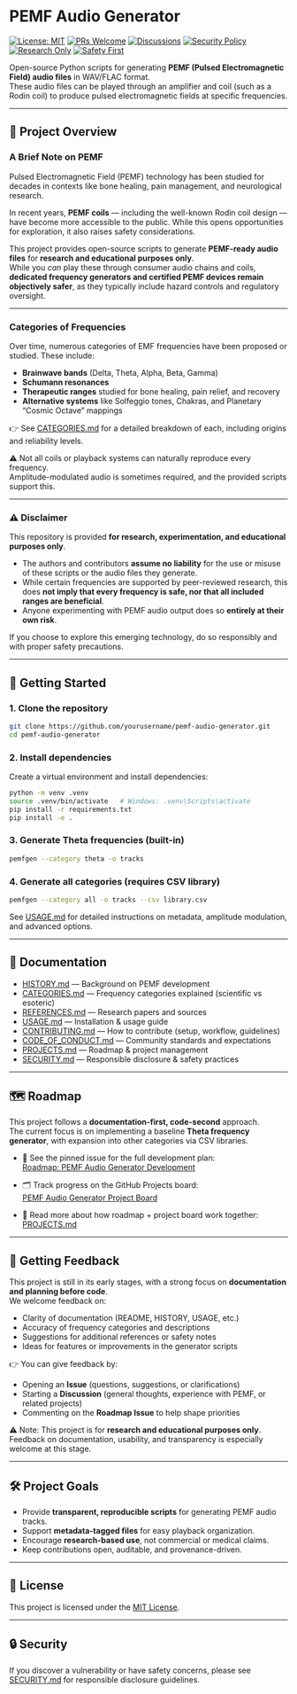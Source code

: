 # PEMF Audio Generator

[![License: MIT](https://img.shields.io/badge/License-MIT-yellow.svg)](LICENSE)
[![PRs Welcome](https://img.shields.io/badge/PRs-welcome-brightgreen.svg)](CONTRIBUTING.md)
[![Discussions](https://img.shields.io/badge/GitHub-Discussions-blue.svg)](../../discussions)
[![Security Policy](https://img.shields.io/badge/Security-Policy-red.svg)](SECURITY.md)
[![Research Only](https://img.shields.io/badge/Use-Research--Only-orange.svg)](README.md#⚠️-disclaimer)
[![Safety First](https://img.shields.io/badge/Safety-First-lightgrey.svg)](SECURITY.md)

Open-source Python scripts for generating **PEMF (Pulsed Electromagnetic Field) audio files** in WAV/FLAC format.  
These audio files can be played through an amplifier and coil (such as a Rodin coil) to produce pulsed electromagnetic fields at specific frequencies.

---

## 📖 Project Overview

### A Brief Note on PEMF
Pulsed Electromagnetic Field (PEMF) technology has been studied for decades in contexts like bone healing, pain management, and neurological research.  

In recent years, **PEMF coils** — including the well-known Rodin coil design — have become more accessible to the public. While this opens opportunities for exploration, it also raises safety considerations.  

This project provides open-source scripts to generate **PEMF-ready audio files** for **research and educational purposes only**.  
While you *can* play these through consumer audio chains and coils, **dedicated frequency generators and certified PEMF devices remain objectively safer**, as they typically include hazard controls and regulatory oversight.

---

### Categories of Frequencies
Over time, numerous categories of EMF frequencies have been proposed or studied. These include:

- **Brainwave bands** (Delta, Theta, Alpha, Beta, Gamma)  
- **Schumann resonances**  
- **Therapeutic ranges** studied for bone healing, pain relief, and recovery  
- **Alternative systems** like Solfeggio tones, Chakras, and Planetary “Cosmic Octave” mappings  

👉 See [CATEGORIES.md](CATEGORIES.md) for a detailed breakdown of each, including origins and reliability levels.

⚠️ Not all coils or playback systems can naturally reproduce every frequency.  
Amplitude-modulated audio is sometimes required, and the provided scripts support this.

---

### ⚠️ Disclaimer
This repository is provided **for research, experimentation, and educational purposes only**.

- The authors and contributors **assume no liability** for the use or misuse of these scripts or the audio files they generate.  
- While certain frequencies are supported by peer-reviewed research, this does **not imply that every frequency is safe, nor that all included ranges are beneficial**.  
- Anyone experimenting with PEMF audio output does so **entirely at their own risk**.  

If you choose to explore this emerging technology, do so responsibly and with proper safety precautions.

---

## 🚀 Getting Started

### 1. Clone the repository
```bash
git clone https://github.com/yourusername/pemf-audio-generator.git
cd pemf-audio-generator
```

### 2. Install dependencies
Create a virtual environment and install dependencies:
```bash
python -m venv .venv
source .venv/bin/activate   # Windows: .venv\Scripts\activate
pip install -r requirements.txt
pip install -e .
```

### 3. Generate Theta frequencies (built-in)
```bash
pemfgen --category theta -o tracks
```

### 4. Generate all categories (requires CSV library)
```bash
pemfgen --category all -o tracks --csv library.csv
```

See [USAGE.md](USAGE.md) for detailed instructions on metadata, amplitude modulation, and advanced options.

---

## 📂 Documentation

- [HISTORY.md](HISTORY.md) — Background on PEMF development  
- [CATEGORIES.md](CATEGORIES.md) — Frequency categories explained (scientific vs esoteric)  
- [REFERENCES.md](REFERENCES.md) — Research papers and sources  
- [USAGE.md](USAGE.md) — Installation & usage guide  
- [CONTRIBUTING.md](CONTRIBUTING.md) — How to contribute (setup, workflow, guidelines)  
- [CODE_OF_CONDUCT.md](CODE_OF_CONDUCT.md) — Community standards and expectations  
- [PROJECTS.md](PROJECTS.md) — Roadmap & project management  
- [SECURITY.md](SECURITY.md) — Responsible disclosure & safety practices

---

## 🗺 Roadmap

This project follows a **documentation-first, code-second** approach.  
The current focus is on implementing a baseline **Theta frequency generator**, with expansion into other categories via CSV libraries.

- 📍 See the pinned issue for the full development plan:  
  [Roadmap: PEMF Audio Generator Development](../../issues/1)

- 🗂 Track progress on the GitHub Projects board:  
  [PEMF Audio Generator Project Board](../../projects)

- 📖 Read more about how roadmap + project board work together:  
  [PROJECTS.md](PROJECTS.md)

---

## 💬 Getting Feedback

This project is still in its early stages, with a strong focus on **documentation and planning before code**.  
We welcome feedback on:

- Clarity of documentation (README, HISTORY, USAGE, etc.)  
- Accuracy of frequency categories and descriptions  
- Suggestions for additional references or safety notes  
- Ideas for features or improvements in the generator scripts  

👉 You can give feedback by:
- Opening an **Issue** (questions, suggestions, or clarifications)  
- Starting a **Discussion** (general thoughts, experience with PEMF, or related projects)  
- Commenting on the **Roadmap Issue** to help shape priorities  

⚠️ Note: This project is for **research and educational purposes only**. Feedback on documentation, usability, and transparency is especially welcome at this stage.

---

## 🛠 Project Goals
- Provide **transparent, reproducible scripts** for generating PEMF audio tracks.  
- Support **metadata-tagged files** for easy playback organization.  
- Encourage **research-based use**, not commercial or medical claims.  
- Keep contributions open, auditable, and provenance-driven.  

---

## 📜 License
This project is licensed under the [MIT License](LICENSE).

---

## 🔒 Security

If you discover a vulnerability or have safety concerns, please see [SECURITY.md](SECURITY.md) for responsible disclosure guidelines.
